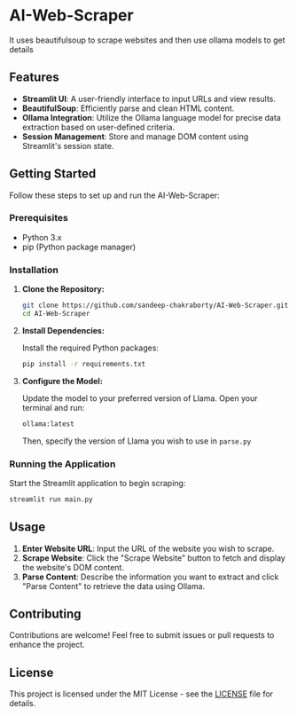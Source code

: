 # AI-Web-Scraper
It uses beautifulsoup to scrape websites and then use ollama models to get details

## Features

- **Streamlit UI**: A user-friendly interface to input URLs and view results.
- **BeautifulSoup**: Efficiently parse and clean HTML content.
- **Ollama Integration**: Utilize the Ollama language model for precise data extraction based on user-defined criteria.
- **Session Management**: Store and manage DOM content using Streamlit's session state.

## Getting Started

Follow these steps to set up and run the AI-Web-Scraper:

### Prerequisites

- Python 3.x
- pip (Python package manager)

### Installation

1. **Clone the Repository:**

   ```bash
   git clone https://github.com/sandeep-chakraborty/AI-Web-Scraper.git
   cd AI-Web-Scraper
   ```

2. **Install Dependencies:**

   Install the required Python packages:

   ```bash
   pip install -r requirements.txt
   ```

3. **Configure the Model:**

   Update the model to your preferred version of Llama. Open your terminal and run:

   ```bash
   ollama:latest
   ```

   Then, specify the version of Llama you wish to use in ```parse.py```

### Running the Application

Start the Streamlit application to begin scraping:

```bash
streamlit run main.py
```

## Usage

1. **Enter Website URL**: Input the URL of the website you wish to scrape.
2. **Scrape Website**: Click the "Scrape Website" button to fetch and display the website's DOM content.
3. **Parse Content**: Describe the information you want to extract and click "Parse Content" to retrieve the data using Ollama.

## Contributing

Contributions are welcome! Feel free to submit issues or pull requests to enhance the project.

## License

This project is licensed under the MIT License - see the [LICENSE](LICENSE) file for details.